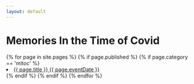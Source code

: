 ```yaml
---
layout: default
---
```


<div class="container">
    <h1><b>Memories In the Time of Covid</b></h1>
    {% for page in site.pages %}
      {% if page.published %}
        {% if page.category == 'mitoc' %}
        <li>
            <a href="{{ page.url }}">{{ page.title }} {{ page.eventDate }}</a>
        </li>
        {% endif %}
      {% endif %}
    {% endfor %}
</div>


